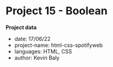 # Project 15 - Boolean

**Project data**

* date: 17/06/22
* project-name: html-css-spotifyweb
* languages: HTML, CSS
* author: Kevin Baly